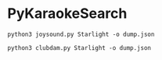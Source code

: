 # PyKaraokeSearch

```shell
python3 joysound.py Starlight -o dump.json
```

```shell
python3 clubdam.py Starlight -o dump.json
```
